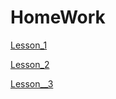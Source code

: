 # HomeWork

[Lesson_1](https://kuzinda.github.io/card/)

[Lesson_2](https://kuzinda.github.io/landing_page/)

[Lesson__3](https://kuzinda.github.io/Ul_kit/)



